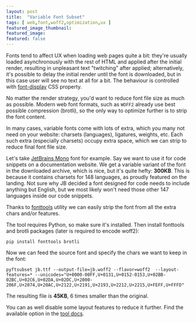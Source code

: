 ```yaml
---
layout: post
title:  "Variable Font Subset"
tags: [ web,font,woff2,optimization,ux ]
featured_image_thumbnail: 
featured_image:
featured: false
---
```


Fonts tend to affect UX when loading web pages quite a bit: they're usually loaded asynchronously with the rest of HTML and applied after the initial render, resulting in unpleasant text "twitching" after applied; alternatively, it's possible to delay the initial render until the font is downloaded, but in this case user will see no text at all for a bit. The behaviour is controlled with [font-display](https://developer.mozilla.org/en-US/docs/Web/CSS/@font-face/font-display) CSS property.

No matter the render strategy, you'd want to reduce font file size as much as possible. Modern web font formats, such as `WOFF2` already use best possible compression (brotli), so the only way to optimize further is to strip the font content.

In many cases, variable fonts come with lots of extra, which you many not need on your website: charsets (languages), ligatures, weights, etc. Each such extra (especially charsets) occupy extra space, which we can strip to reduce final font file size.

Let's take [JetBrains Mono](https://www.jetbrains.com/lp/mono) font for example. Say we want to use it for code snippets on a documentation website. We get a variable variant of the font in the downloaded archive, which is nice, but it's quite hefty: **300KB**. This is because it contains charsets for 148 languages, as proudly featured on the landing. Not sure why JB decided a font designed for code needs to include anything but English, but we most likely won't need those other 147 languages inside our code snippets.

Thanks to [fonttools](https://github.com/fonttools/fonttools) utility we can easily strip the font from all the extra chars and/or features.

The tool requires Python, so make sure it's installed. Then install fonttools and brotli packages (later is required to encode woff2):

```
pip install fonttools brotli
```

Now we can feed the source font and specify the chars we want to keep in the font:

```
pyftsubset jb.ttf --output-file=jb.woff2 --flavor=woff2  --layout-features=* --unicodes="U+0000-00FF,U+0131,U+0152-0153,U+02BB-02BC,U+02C6,U+02DA,U+02DC,U+2000-206F,U+2074,U+20AC,U+2122,U+2191,U+2193,U+2212,U+2215,U+FEFF,U+FFFD"
```

The resulting file is **45KB**, 6 times smaller than the original.

You can as well disable some layout features to reduce it further. Find the available option in the [tool docs](https://fonttools.readthedocs.io/en/latest/subset).